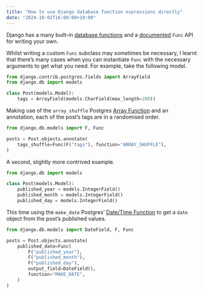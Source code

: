 ```yaml
---
title: "How to use Django database function expressions directly"
date: "2024-10-02T16:00:00+10:00"
---
```


Django has a many built-in [database functions](https://docs.djangoproject.com/en/5.1/ref/models/database-functions/) and a [documented](https://docs.djangoproject.com/en/5.1/ref/models/expressions/#django.db.models.Func) `Func` API for writing your own.

Whilst writing a custom `Func` subclass may sometimes be necessary, I learnt that there’s many cases when you can instantiate `Func` with the necessary arguments to get what you need. For example, take the following model.

```python
from django.contrib.postgres.fields import ArrayField
from django.db import models

class Post(models.Model):
    tags = ArrayField(models.CharField(max_length=200))
```

Making use of the `array_shuffle` Postgres [Array Function](https://www.postgresql.org/docs/current/functions-array.html) and an annotation, each of the post’s tags are in a randomised order.

```python
from django.db.models import F, Func

posts = Post.objects.annotate(
    tags_shuffle=Func(F("tags"), function="ARRAY_SHUFFLE"),
)
```

A second, slightly more contrived example.

```python
from django.db import models

class Post(models.Model):
    published_year = models.IntegerField()
    published_month = models.IntegerField()
    published_day = models.IntegerField()
```

This time using the `make_date` Postgres’ [Date/Time Function](https://www.postgresql.org/docs/current/functions-datetime.html) to get a `date` object from the post’s published values.

```python
from django.db.models import DateField, F, Func

posts = Post.objects.annotate(
    published_date=Func(
        F("published_year"),
        F("published_month"),
        F("published_day"),
        output_field=DateField(),
        function="MAKE_DATE",
    )
)
```
